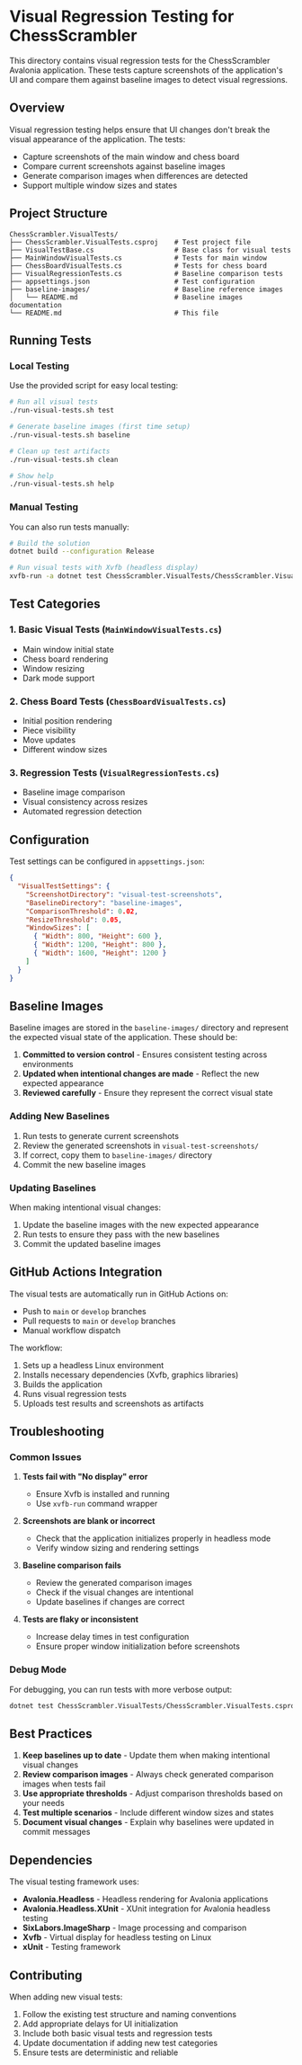 # Visual Regression Testing for ChessScrambler

This directory contains visual regression tests for the ChessScrambler Avalonia application. These tests capture screenshots of the application's UI and compare them against baseline images to detect visual regressions.

## Overview

Visual regression testing helps ensure that UI changes don't break the visual appearance of the application. The tests:

- Capture screenshots of the main window and chess board
- Compare current screenshots against baseline images
- Generate comparison images when differences are detected
- Support multiple window sizes and states

## Project Structure

```
ChessScrambler.VisualTests/
├── ChessScrambler.VisualTests.csproj    # Test project file
├── VisualTestBase.cs                    # Base class for visual tests
├── MainWindowVisualTests.cs             # Tests for main window
├── ChessBoardVisualTests.cs             # Tests for chess board
├── VisualRegressionTests.cs             # Baseline comparison tests
├── appsettings.json                     # Test configuration
├── baseline-images/                     # Baseline reference images
│   └── README.md                        # Baseline images documentation
└── README.md                            # This file
```

## Running Tests

### Local Testing

Use the provided script for easy local testing:

```bash
# Run all visual tests
./run-visual-tests.sh test

# Generate baseline images (first time setup)
./run-visual-tests.sh baseline

# Clean up test artifacts
./run-visual-tests.sh clean

# Show help
./run-visual-tests.sh help
```

### Manual Testing

You can also run tests manually:

```bash
# Build the solution
dotnet build --configuration Release

# Run visual tests with Xvfb (headless display)
xvfb-run -a dotnet test ChessScrambler.VisualTests/ChessScrambler.VisualTests.csproj --configuration Release
```

## Test Categories

### 1. Basic Visual Tests (`MainWindowVisualTests.cs`)
- Main window initial state
- Chess board rendering
- Window resizing
- Dark mode support

### 2. Chess Board Tests (`ChessBoardVisualTests.cs`)
- Initial position rendering
- Piece visibility
- Move updates
- Different window sizes

### 3. Regression Tests (`VisualRegressionTests.cs`)
- Baseline image comparison
- Visual consistency across resizes
- Automated regression detection

## Configuration

Test settings can be configured in `appsettings.json`:

```json
{
  "VisualTestSettings": {
    "ScreenshotDirectory": "visual-test-screenshots",
    "BaselineDirectory": "baseline-images",
    "ComparisonThreshold": 0.02,
    "ResizeThreshold": 0.05,
    "WindowSizes": [
      { "Width": 800, "Height": 600 },
      { "Width": 1200, "Height": 800 },
      { "Width": 1600, "Height": 1200 }
    ]
  }
}
```

## Baseline Images

Baseline images are stored in the `baseline-images/` directory and represent the expected visual state of the application. These should be:

1. **Committed to version control** - Ensures consistent testing across environments
2. **Updated when intentional changes are made** - Reflect the new expected appearance
3. **Reviewed carefully** - Ensure they represent the correct visual state

### Adding New Baselines

1. Run tests to generate current screenshots
2. Review the generated screenshots in `visual-test-screenshots/`
3. If correct, copy them to `baseline-images/` directory
4. Commit the new baseline images

### Updating Baselines

When making intentional visual changes:

1. Update the baseline images with the new expected appearance
2. Run tests to ensure they pass with the new baselines
3. Commit the updated baseline images

## GitHub Actions Integration

The visual tests are automatically run in GitHub Actions on:

- Push to `main` or `develop` branches
- Pull requests to `main` or `develop` branches
- Manual workflow dispatch

The workflow:
1. Sets up a headless Linux environment
2. Installs necessary dependencies (Xvfb, graphics libraries)
3. Builds the application
4. Runs visual regression tests
5. Uploads test results and screenshots as artifacts

## Troubleshooting

### Common Issues

1. **Tests fail with "No display" error**
   - Ensure Xvfb is installed and running
   - Use `xvfb-run` command wrapper

2. **Screenshots are blank or incorrect**
   - Check that the application initializes properly in headless mode
   - Verify window sizing and rendering settings

3. **Baseline comparison fails**
   - Review the generated comparison images
   - Check if the visual changes are intentional
   - Update baselines if changes are correct

4. **Tests are flaky or inconsistent**
   - Increase delay times in test configuration
   - Ensure proper window initialization before screenshots

### Debug Mode

For debugging, you can run tests with more verbose output:

```bash
dotnet test ChessScrambler.VisualTests/ChessScrambler.VisualTests.csproj --configuration Release --logger "console;verbosity=detailed"
```

## Best Practices

1. **Keep baselines up to date** - Update them when making intentional visual changes
2. **Review comparison images** - Always check generated comparison images when tests fail
3. **Use appropriate thresholds** - Adjust comparison thresholds based on your needs
4. **Test multiple scenarios** - Include different window sizes and states
5. **Document visual changes** - Explain why baselines were updated in commit messages

## Dependencies

The visual testing framework uses:

- **Avalonia.Headless** - Headless rendering for Avalonia applications
- **Avalonia.Headless.XUnit** - XUnit integration for Avalonia headless testing
- **SixLabors.ImageSharp** - Image processing and comparison
- **Xvfb** - Virtual display for headless testing on Linux
- **xUnit** - Testing framework

## Contributing

When adding new visual tests:

1. Follow the existing test structure and naming conventions
2. Add appropriate delays for UI initialization
3. Include both basic visual tests and regression tests
4. Update documentation if adding new test categories
5. Ensure tests are deterministic and reliable
